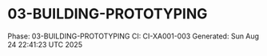 # 03-BUILDING-PROTOTYPING
Phase: 03-BUILDING-PROTOTYPING
CI: CI-XA001-003
Generated: Sun Aug 24 22:41:23 UTC 2025

